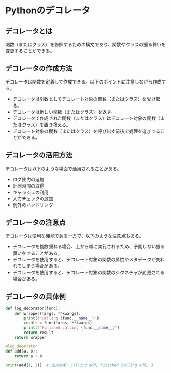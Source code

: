 # Pythonのデコレータ

## デコレータとは

関数（またはクラス）を修飾するための構文であり、関数やクラスの振る舞いを変更することができる。

## デコレータの作成方法

デコレータは関数を定義して作成できる。以下のポイントに注意しながら作成する。

- デコレータは引数としてデコレート対象の関数（またはクラス）を受け取る。
- デコレータは新しい関数（またはクラス）を返す。
- デコレータで作成された関数（またはクラス）はデコレート対象の関数（またはクラス）を置き換える。
- デコレート対象の関数（またはクラス）を呼び出す前後で処理を追加することができる。

## デコレータの活用方法

デコレータは以下のような場面で活用されることがある。

- ログ出力の追加
- 計測時間の取得
- キャッシュの利用
- 入力チェックの追加
- 例外のハンドリング

## デコレータの注意点

デコレータは便利な機能である一方で、以下のような注意点もある。

- デコレータを複数重ねる場合、上から順に実行されるため、予期しない振る舞いをすることがある。
- デコレータを使用すると、デコレート対象の関数の属性やメタデータが失われてしまう場合がある。
- デコレータを使用すると、デコレート対象の関数のシグネチャが変更される場合がある。

## デコレータの具体例

```python
def log_decorator(func):
    def wrapper(*args, **kwargs):
        print(f"Calling {func.__name__}")
        result = func(*args, **kwargs)
        print(f"Finished calling {func.__name__}")
        return result
    return wrapper

@log_decorator
def add(a, b):
    return a + b

print(add(1, 2))  # 出力結果: Calling add, Finished calling add, 3
```